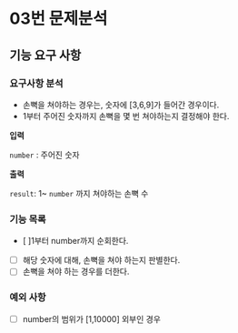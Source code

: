 # 03번 문제분석
## 기능 요구 사항

### 요구사항 분석

- 손뼉을 쳐야하는 경우는, 숫자에 [3,6,9]가 들어간 경우이다.
- 1부터 주어진 숫자까지 손뼉을 몇 번 쳐야하는지 결정해야 한다.

**입력**

`number` : 주어진 숫자

**출력**

`result`: 1~ `number` 까지 쳐야하는 손뼉 수

### 기능 목록

- [ ]1부터 number까지 순회한다.
- [ ] 해당 숫자에 대해, 손뼉을 쳐야 하는지 판별한다.
- [ ] 손뼉을 쳐야 하는 경우를 더한다.

### 예외 사항

- [ ] number의 범위가 [1,10000] 외부인 경우